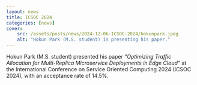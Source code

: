 ```yaml
---
layout: news
title: ICSOC 2024
categories: [news]
cover:
    src: /assets/posts/news/2024-12-06-ICSOC-2024/hokunpark.jpeg
    alt: "Hokun Park (M.S. student) is presenting his paper."
---
```


Hokun Park (M.S. student) presented his paper _"Optimizing Traffic Allocation for Multi-Replica Microservice Deployments in Edge Cloud"_ at the International Conference on Service Oriented Computing 2024 (ICSOC 2024), with an acceptance rate of 14.5%.